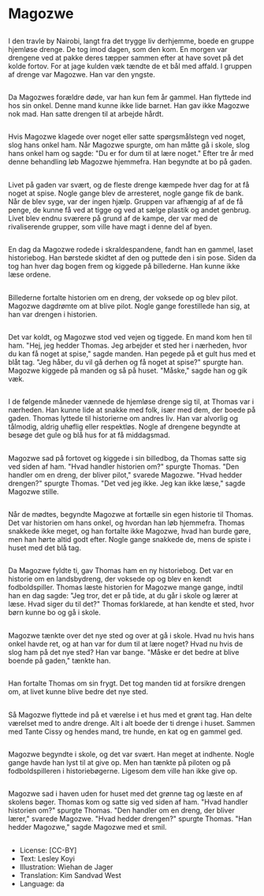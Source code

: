 # Magozwe

##
I den travle by Nairobi, langt fra det trygge liv derhjemme, boede en gruppe hjemløse drenge. De tog imod dagen, som den kom. En morgen var drengene ved at pakke deres tæpper sammen efter at have sovet på det kolde fortov. For at jage kulden væk tændte de et bål med affald. I gruppen af drenge var Magozwe. Han var den yngste.

##
Da Magozwes forældre døde, var han kun fem år gammel. Han flyttede ind hos sin onkel. Denne mand kunne ikke lide barnet. Han gav ikke Magozwe nok mad. Han satte drengen til at arbejde hårdt.

##
Hvis Magozwe klagede over noget eller satte spørgsmålstegn ved noget, slog hans onkel ham. Når Magozwe spurgte, om han måtte gå i skole, slog hans onkel ham og sagde: "Du er for dum til at lære noget." Efter tre år med denne behandling løb Magozwe hjemmefra. Han begyndte at bo på gaden.

##
Livet på gaden var svært, og de fleste drenge kæmpede hver dag for at få noget at spise. Nogle gange blev de arresteret, nogle gange fik de bank. Når de blev syge, var der ingen hjælp. Gruppen var afhængig af af de få penge, de kunne få ved at tigge og ved at sælge plastik og andet genbrug. Livet blev endnu sværere på grund af de kampe, der var med de rivaliserende grupper, som ville have magt i denne del af byen.

##
En dag da Magozwe rodede i skraldespandene, fandt han en gammel, laset historiebog. Han børstede skidtet af den og puttede den i sin pose. Siden da tog han hver dag bogen frem og kiggede på billederne. Han kunne ikke læse ordene.

##
Billederne fortalte historien om en dreng, der voksede op og blev pilot. Magozwe dagdrømte om at blive pilot. Nogle gange forestillede han sig, at han var drengen i historien.

##
Det var koldt, og Magozwe stod ved vejen og tiggede. En mand kom hen til ham. "Hej, jeg hedder Thomas. Jeg arbejder et sted her i nærheden, hvor du kan få noget at spise," sagde manden. Han pegede på et gult hus med et blåt tag. "Jeg håber, du vil gå derhen og få noget at spise?" spurgte han. Magozwe kiggede på manden og så på huset. "Måske," sagde han og gik væk.

##
I de følgende måneder vænnede de hjemløse drenge sig til, at Thomas var i nærheden. Han kunne lide at snakke med folk, især med dem, der boede på gaden. Thomas lyttede til historierne om andres liv. Han var alvorlig og tålmodig, aldrig uhøflig eller respektløs. Nogle af drengene begyndte at besøge det gule og blå hus for at få middagsmad.

##
Magozwe sad på fortovet og kiggede i sin billedbog, da Thomas satte sig ved siden af ham. "Hvad handler historien om?" spurgte Thomas. "Den handler om en dreng, der bliver pilot," svarede Magozwe. "Hvad hedder drengen?" spurgte Thomas. "Det ved jeg ikke. Jeg kan ikke læse," sagde Magozwe stille.

##
Når de mødtes, begyndte Magozwe at fortælle sin egen historie til Thomas. Det var historien om hans onkel, og hvordan han løb hjemmefra. Thomas snakkede ikke meget, og han fortalte ikke Magozwe, hvad han burde gøre, men han hørte altid godt efter. Nogle gange snakkede de, mens de spiste i huset med det blå tag.

##
Da Magozwe fyldte ti, gav Thomas ham en ny historiebog. Det var en historie om en landsbydreng, der voksede op og blev en kendt fodboldspiller. Thomas læste historien for Magozwe mange gange, indtil han en dag sagde: "Jeg tror, det er på tide, at du går i skole og lærer at læse. Hvad siger du til det?" Thomas forklarede, at han kendte et sted, hvor børn kunne bo og gå i skole.

##
Magozwe tænkte over det nye sted og over at gå i skole. Hvad nu hvis hans onkel havde ret, og at han var for dum til at lære noget? Hvad nu hvis de slog ham på det nye sted? Han var bange. "Måske er det bedre at blive boende på gaden," tænkte han.

##
Han fortalte Thomas om sin frygt. Det tog manden tid at forsikre drengen om, at livet kunne blive bedre det nye sted.

##
Så Magozwe flyttede ind på et værelse i et hus med et grønt tag. Han delte værelset med to andre drenge. Alt i alt boede der ti drenge i huset. Sammen med Tante Cissy og hendes mand, tre hunde, en kat og en gammel ged.

##
Magozwe begyndte i skole, og det var svært. Han meget at indhente. Nogle gange havde han lyst til at give op. Men han tænkte på piloten og på fodboldspilleren i historiebøgerne. Ligesom dem ville han ikke give op.

##
Magozwe sad i haven uden for huset med det grønne tag og læste en af skolens bøger. Thomas kom og satte sig ved siden af ham. "Hvad handler historien om?" spurgte Thomas. "Den handler om en dreng, der bliver lærer," svarede Magozwe. "Hvad hedder drengen?" spurgte Thomas. "Han hedder Magozwe," sagde Magozwe med et smil.

##
* License: [CC-BY]
* Text: Lesley Koyi
* Illustration: Wiehan de Jager
* Translation: Kim Sandvad West
* Language: da
